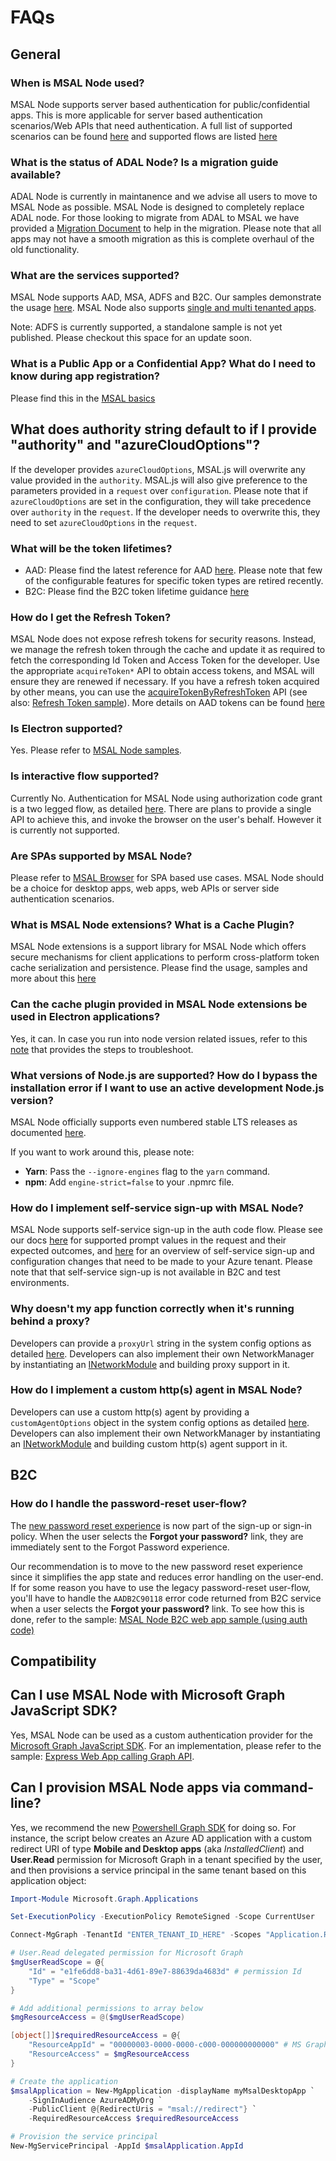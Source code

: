 # FAQs

## General

### When is MSAL Node used?

MSAL Node supports server based authentication for public/confidential apps. This is more applicable for server based authentication scenarios/Web APIs that need authentication. A full list of supported scenarios can be found [here](https://github.com/AzureAD/microsoft-authentication-library-for-js/tree/dev/lib/msal-node#scenarios-supported) and supported flows are listed [here](https://github.com/AzureAD/microsoft-authentication-library-for-js/tree/dev/lib/msal-node#oauth20-grant-types-supported)

### What is the status of ADAL Node? Is a migration guide available?

ADAL Node is currently in maintanence and we advise all users to move to MSAL Node as possible. MSAL Node is designed to completely replace ADAL node. For those looking to migrate from ADAL to MSAL we have provided a [Migration Document](https://github.com/AzureAD/microsoft-authentication-library-for-js/blob/dev/lib/msal-node/docs/migration.md) to help in the migration. Please note that all apps may not have a smooth migration as this is complete overhaul of the old functionality.

### What are the services supported?

MSAL Node supports AAD, MSA, ADFS and B2C. Our samples demonstrate the usage [here](https://github.com/AzureAD/microsoft-authentication-library-for-js/tree/dev/samples/msal-node-samples/standalone-samples). MSAL Node also supports [single and multi tenanted apps](https://docs.microsoft.com/azure/active-directory/develop/single-and-multi-tenant-apps).

Note: ADFS is currently supported, a standalone sample is not yet published. Please checkout this space for an update soon.

### What is a Public App or a Confidential App? What do I need to know during app registration?

Please find this in the [MSAL basics](https://github.com/AzureAD/microsoft-authentication-library-for-js/tree/dev/lib/msal-node#msal-basics)

## What does authority string default to if I provide "authority" and "azureCloudOptions"?

If the developer provides `azureCloudOptions`, MSAL.js will overwrite any value provided in the `authority`. MSAL.js will also give preference to the parameters provided in a `request` over `configuration`. Please note that if `azureCloudOptions` are set in the configuration, they will take precedence over `authority` in the `request`. If the developer needs to overwrite this, they need to set `azureCloudOptions` in the `request`.

### What will be the token lifetimes?

-   AAD: Please find the latest reference for AAD [here](https://docs.microsoft.com/azure/active-directory/develop/active-directory-configurable-token-lifetimes). Please note that few of the configurable features for specific token types are retired recently.
-   B2C: Please find the B2C token lifetime guidance [here](https://docs.microsoft.com/azure/active-directory-b2c/tokens-overview#configuration)

### How do I get the Refresh Token?

MSAL Node does not expose refresh tokens for security reasons. Instead, we manage the refresh token through the cache and update it as required to fetch the corresponding Id Token and Access Token for the developer. Use the appropriate `acquireToken*` API to obtain access tokens, and MSAL will ensure they are renewed if necessary. If you have a refresh token acquired by other means, you can use the [acquireTokenByRefreshToken](https://azuread.github.io/microsoft-authentication-library-for-js/ref/classes/_azure_msal_node.confidentialclientapplication.html#acquiretokenbyrefreshtoken) API (see also: [Refresh Token sample](../../../samples/msal-node-samples/refresh-token/README.md)). More details on AAD tokens can be found [here](https://learn.microsoft.com/azure/active-directory/develop/security-tokens)

### Is Electron supported?

Yes. Please refer to [MSAL Node samples](https://github.com/AzureAD/microsoft-authentication-library-for-js/tree/dev/samples/msal-node-samples).

### Is interactive flow supported?

Currently No. Authentication for MSAL Node using authorization code grant is a two legged flow, as detailed [here](https://github.com/AzureAD/microsoft-authentication-library-for-js/blob/dev/lib/msal-common/docs/request.md). There are plans to provide a single API to achieve this, and invoke the browser on the user's behalf. However it is currently not supported.

### Are SPAs supported by MSAL Node?

Please refer to [MSAL Browser](https://github.com/AzureAD/microsoft-authentication-library-for-js/tree/dev/lib/msal-browser) for SPA based use cases. MSAL Node should be a choice for desktop apps, web apps, web APIs or server side authentication scenarios.

### What is MSAL Node extensions? What is a Cache Plugin?

MSAL Node extensions is a support library for MSAL Node which offers secure mechanisms for client applications to perform cross-platform token cache serialization and persistence. Please find the usage, samples and more about this [here](https://github.com/AzureAD/microsoft-authentication-library-for-js/tree/dev/extensions)

### Can the cache plugin provided in MSAL Node extensions be used in Electron applications?

Yes, it can. In case you run into node version related issues, refer to this [note](https://github.com/AzureAD/microsoft-authentication-library-for-js/tree/dev/extensions/docs/msal-node-extensions.md#note-for-electron-developers) that provides the steps to troubleshoot.

### What versions of Node.js are supported? How do I bypass the installation error if I want to use an active development Node.js version?

MSAL Node officially supports even numbered stable LTS releases as documented [here](https://github.com/AzureAD/microsoft-authentication-library-for-js/tree/dev/lib/msal-node#node-version-support).

If you want to work around this, please note:

-   **Yarn**: Pass the `--ignore-engines` flag to the `yarn` command.
-   **npm**: Add `engine-strict=false` to your .npmrc file.

### How do I implement self-service sign-up with MSAL Node?

MSAL Node supports self-service sign-up in the auth code flow. Please see our docs [here](https://azuread.github.io/microsoft-authentication-library-for-js/ref/modules/_azure_msal_node.html#authorizationurlrequest) for supported prompt values in the request and their expected outcomes, and [here](http://aka.ms/s3u) for an overview of self-service sign-up and configuration changes that need to be made to your Azure tenant. Please note that that self-service sign-up is not available in B2C and test environments.

### Why doesn't my app function correctly when it's running behind a proxy?

Developers can provide a `proxyUrl` string in the system config options as detailed [here](https://github.com/AzureAD/microsoft-authentication-library-for-js/blob/dev/lib/msal-node/docs/configuration.md#system-config-options). Developers can also implement their own NetworkManager by instantiating an [INetworkModule](https://azuread.github.io/microsoft-authentication-library-for-js/ref/interfaces/_azure_msal_common.inetworkmodule.html) and building proxy support in it.

### How do I implement a custom http(s) agent in MSAL Node?

Developers can use a custom http(s) agent by providing a `customAgentOptions` object in the system config options as detailed [here](https://github.com/AzureAD/microsoft-authentication-library-for-js/blob/dev/lib/msal-node/docs/configuration.md#system-config-options). Developers can also implement their own NetworkManager by instantiating an [INetworkModule](https://azuread.github.io/microsoft-authentication-library-for-js/ref/interfaces/_azure_msal_common.inetworkmodule.html) and building custom http(s) agent support in it.

## B2C

### How do I handle the password-reset user-flow?

The [new password reset experience](https://docs.microsoft.com/azure/active-directory-b2c/add-password-reset-policy?pivots=b2c-user-flow#self-service-password-reset-recommended) is now part of the sign-up or sign-in policy. When the user selects the **Forgot your password?** link, they are immediately sent to the Forgot Password experience.

Our recommendation is to move to the new password reset experience since it simplifies the app state and reduces error handling on the user-end. If for some reason you have to use the legacy password-reset user-flow, you'll have to handle the `AADB2C90118` error code returned from B2C service when a user selects the **Forgot your password?** link. To see how this is done, refer to the sample: [MSAL Node B2C web app sample (using auth code)](../../../samples/msal-node-samples/b2c-user-flows/README.md)

## Compatibility

## Can I use MSAL Node with Microsoft Graph JavaScript SDK?

Yes, MSAL Node can be used as a custom authentication provider for the [Microsoft Graph JavaScript SDK](https://github.com/microsoftgraph/msgraph-sdk-javascript). For an implementation, please refer to the sample: [Express Web App calling Graph API](https://github.com/Azure-Samples/ms-identity-javascript-nodejs-tutorial/tree/main/2-Authorization/1-call-graph).

## Can I provision MSAL Node apps via command-line?

Yes, we recommend the new [Powershell Graph SDK](https://github.com/microsoftgraph/msgraph-sdk-powershell) for doing so. For instance, the script below creates an Azure AD application with a custom redirect URI of type **Mobile and Desktop apps** (aka _InstalledClient_) and **User.Read** permission for Microsoft Graph in a tenant specified by the user, and then provisions a service principal in the same tenant based on this application object:

```Powershell
Import-Module Microsoft.Graph.Applications

Set-ExecutionPolicy -ExecutionPolicy RemoteSigned -Scope CurrentUser

Connect-MgGraph -TenantId "ENTER_TENANT_ID_HERE" -Scopes "Application.ReadWrite.All"

# User.Read delegated permission for Microsoft Graph
$mgUserReadScope = @{
    "Id" = "e1fe6dd8-ba31-4d61-89e7-88639da4683d" # permission Id
    "Type" = "Scope"
}

# Add additional permissions to array below
$mgResourceAccess = @($mgUserReadScope)

[object[]]$requiredResourceAccess = @{
    "ResourceAppId" = "00000003-0000-0000-c000-000000000000" # MS Graph App Id
    "ResourceAccess" = $mgResourceAccess
}

# Create the application
$msalApplication = New-MgApplication -displayName myMsalDesktopApp `
    -SignInAudience AzureADMyOrg `
    -PublicClient @{RedirectUris = "msal://redirect"} `
    -RequiredResourceAccess $requiredResourceAccess

# Provision the service principal
New-MgServicePrincipal -AppId $msalApplication.AppId
```
